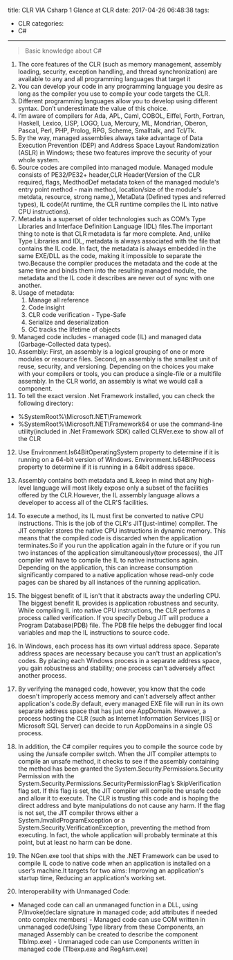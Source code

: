 title: CLR VIA Csharp 1 Glance at CLR
date: 2017-04-26 06:48:38
tags:
   - CLR
categories:
   - C#
---
> Basic knowledge about C#
<!--more-->


1. The core features of the CLR (such as memory management, assembly loading, security, exception handling, and thread synchronization) are available to any and all programming languages that target it
2. You can develop your code in any programming language you desire as long as the compiler you use to compile your code targets the CLR.
3. Different programming languages allow you to develop using different syntax. Don’t underestimate the value of this choice.
4. I’m aware of compilers for Ada, APL, Caml, COBOL, Eiffel, Forth, Fortran, Haskell, Lexico, LISP, LOGO, Lua, Mercury, ML, Mondrian, Oberon, Pascal, Perl, PHP, Prolog, RPG, Scheme, Smalltalk, and Tcl/Tk.
5. By the way, managed assemblies always take advantage of Data Execution Prevention (DEP) and Address Space Layout Randomization (ASLR) in Windows; these two features improve the security of your whole system.
6. Source codes are compiled into managed module. Managed module consists of PE32/PE32+ header,CLR Header(Version of the CLR required, flags, MedthodDef metadata token of the managed module's entry point method - main method, location/size of the module's metdata, resource, strong name,), MetaData (Defined types and referred types), IL code(At runtime, the CLR runtime compiles the IL into native CPU instructions).
7. Metadata is a superset of older technologies such as COM’s Type Libraries and Interface Definition Language (IDL) files.The important thing to note is that CLR metadata is far more complete. And, unlike Type Libraries and IDL, metadata is always associated with the file that contains the IL code. In fact, the metadata is always embedded in the same EXE/DLL as the code, making it impossible to separate the two.Because the compiler produces the metadata and the code at the same time and binds them into the resulting managed module, the metadata and the IL code it describes are never out of sync with one another.
8. Usage of metadata: 
   1. Manage all reference 
   2. Code insight 
   3. CLR code verification - Type-Safe 
   4. Serialize and deserialization 
   5. GC tracks the lifetime of objects
9. Managed code includes - managed code (IL) and managed data (Garbage-Collected data types).
10. Assembly: First, an assembly is a logical grouping of one or more modules or resource files. Second, an assembly is the smallest unit of reuse, security, and versioning. Depending on the choices you make with your compilers or tools, you can produce a single-file or a multifile assembly. In the CLR world, an assembly is what we would call a component.
11. To tell the exact version .Net Framework installed, you can check the following directory:
 - %SystemRoot%\Microsoft.NET\Framework
 - %SystemRoot%\Microsoft.NET\Framework64 or use the command-line utility(included in .Net Framework SDK) called CLRVer.exe to show all of the CLR 
12. Use Environment.Is64BitOperatingSystem property to determine if it is running on a 64-bit version of Windows. Environment.Is64BitProcess property to determine if it is running in a 64bit address space.

13. Assembly contains both metadata and IL.keep in mind that any high-level language will most likely expose only a subset of the facilities offered by the CLR.However, the IL assembly language allows a developer to access all of the CLR'S facilities.
14. To execute a method, its IL must first be converted to native CPU instructions. This is the job of the CLR's JIT(just-intime) compiler. The JIT compiler stores the native CPU instructions in dynamic memory. This means that the compiled code is discarded when the application terminates.So if you run the application again in the future or if you run two instances of the application simultaneously(tow processes), the JIT compiler will have to compile the IL to native instructions again. Depending on the application, this can increase consumption significantly compared to a native application whose read-only code pages can be shared by all instances of the running application. 
15. The biggest benefit of IL isn't that it abstracts away the underling CPU. The biggest benefit IL provides is application robustness and security. While compiling IL into native CPU instructions, the CLR performs a process called verification. If you specify Debug JIT will produce a Program Database(PDB) file. The PDB file helps the debugger find local variables and map the IL instructions to source code.
16. In Windows, each process has its own virtual address space. Separate address spaces are necessary because you can't trust an application's codes. By placing each Windows process in a separate address space, you gain robustness and stability; one process can't adversely affect another process.
17. By verifying the managed code, however, you know that the code doesn't improperly access memory and can't adversely affect anther application's code.By default, every managed EXE file will run in its own separate address space that has just one AppDomain. However, a process hosting the CLR (such as Internet Information Services [IIS] or Microsoft SQL Server) can decide to run AppDomains in a single OS process.
18. In addition, the C# compiler requires you to compile the source code by using the /unsafe compiler switch. When the JIT compiler attempts to compile an unsafe method, it checks to see if the assembly containing the method has been granted the System.Security.Permissions.Security Permission with the System.Security.Permissions.SecurityPermissionFlag’s SkipVerification flag set. If this flag is set, the JIT compiler will compile the unsafe code and allow it to execute. The CLR is trusting this code and is hoping the direct address and byte manipulations do not cause any harm. If the flag is not set, the JIT compiler throws either a System.InvalidProgramException or a System.Security.VerificationException, preventing the method from executing. In fact, the whole application will probably terminate at this point, but at least no harm can be done.
19. The NGen.exe tool that ships with the .NET Framework can be used to compile IL code to native code when an application is installed on a user’s machine.It targets for two aims: Improving an application's startup time, Reducing an application's working set.
20. Interoperability with Unmanaged Code:
- Managed code can call an unmanaged function in a DLL, using P/Invoke(declare signature in managed code; add attributes if needed onto complex members) - Managed code can use COM written in unmanaged code(Using Type library from these Components, an managed Assembly can be created to describe the component TlbImp.exe) - Unmanaged code can use Components written in managed code (Tlbexp.exe and RegAsm.exe)
